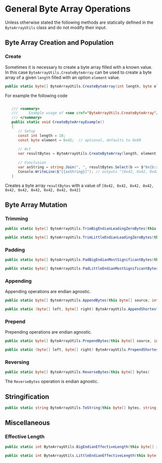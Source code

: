# General Byte Array Operations

Unless otherwise stated the following methods are statically defined in the `ByteArrayUtils` class and do not modify their input.

## Byte Array Creation and Population

### Create

Sometimes it is necessary to create a byte array filled with a known value. In this case `ByteArrayUtils.CreateByteArray` can be used to create a byte array of a given `length` filled with an option `element` value.

```c#
public static byte[] ByteArrayUtils.CreateByteArray(int length, byte element = 0x00)
```

For example the following code

```c#

   /// <summary>
   ///     Example usage of <see cref="ByteArrayUtils.CreateByteArray"/>
   /// </summary>
   public static void CreateByteArrayExample()
   {
      // Setup
      const int length = 10;
      const byte element = 0x42;  // optional, defaults to 0x00
   
      // Act
      var resultBytes = ByteArrayUtils.CreateByteArray(length, element);  // creates a byte array of length 10, filled with bytes of 0x42
   
      // Conclusion
      var asString = string.Join(", ", resultBytes.Select(b => $"0x{b:x2}"));
      Console.WriteLine($"[{asString}]"); // outputs "[0x42, 0x42, 0x42, 0x42, 0x42, 0x42, 0x42, 0x42, 0x42, 0x42]"
   }

```

Creates a byte array `resultBytes` with a value of `[0x42, 0x42, 0x42, 0x42, 0x42, 0x42, 0x42, 0x42, 0x42, 0x42]`


## Byte Array Mutation

### Trimming

```c#
public static byte[] ByteArrayUtils.TrimBigEndianLeadingZeroBytes(this byte[] input)
```

```c#
public static byte[] ByteArrayUtils.TrimLittleEndianLeadingZeroBytes(this byte[] input)
```

### Padding

```c#
public static byte[] ByteArrayUtils.PadBigEndianMostSignificantBytes(this byte[] source, int finalLength, byte element = 0x00)
```

```c#
public static byte[] ByteArrayUtils.PadLittleEndianMostSignificantBytes(this byte[] source, int finalLength, byte element = 0x00)
```

### Appending

Appending operations are endian agnostic.

```c#
public static byte[] ByteArrayUtils.AppendBytes(this byte[] source, int count, byte element = 0x00)
```

```c#
public static (byte[] left, byte[] right) ByteArrayUtils.AppendShortest(byte[] left, byte[] right)
```

### Prepend

Prepending operations are endian agnostic.

```c#
public static byte[] ByteArrayUtils.PrependBytes(this byte[] source, int count, byte element = 0x00)
```

```c#
public static (byte[] left, byte[] right) ByteArrayUtils.PrependShortest(byte[] left, byte[] right)
```

### Reversing

```c#
public static byte[] ByteArrayUtils.ReverseBytes(this byte[] bytes)
```

The `ReverseBytes` operation is endian agnostic.

## Stringification

```c#
public static string ByteArrayUtils.ToString(this byte[] bytes, string format = "g", IFormatProvider formatProvider = null)
```

## Miscellaneous

### Effective Length

```c#
public static int ByteArrayUtils.BigEndianEffectiveLength(this byte[] input)
```

```c#
public static int ByteArrayUtils.LittleEndianEffectiveLength(this byte[] input)
```